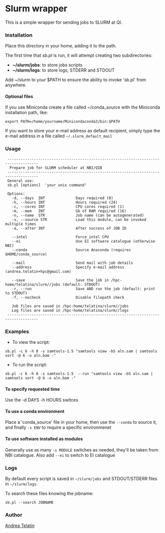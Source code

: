 # Slurm wrapper

This is a simple wrapper for sending jobs to SLURM at QI.

### Installation

Place this directory in your home, adding it to the path.

The first time that *sb.pl* is run, it will attempt creating two subdirectories:
 - **~/slurm/jobs**: to store jobs scripts
 - **~/slurm/logs**: to store logs, STDERR and STDOUT

Add ~/slurm to your $PATH to ensure the ability to invoke 'sb.pl' from anywhere.

#### Optional files

If you use Miniconda create a file called ~/conda_source with the Miniconda installation path, like:
```
export PATH=/home/yourname/Minicondaconda3/bin:$PATH
```

If you want to store your e-mail address as default recipient, simply type the e-mail address in a file called `~/.slurm_default_mail`

### Usage

```
 ------------------------------------------------------------------------------------
  Prepare job for SLURM scheduler at NBI/QIB
 ------------------------------------------------------------------------------------
 General use:
 sb.pl [options]  'your unix command'

 Options:
   -d, --days  INT              Days required (0)
   -h, --hours INT              Hours required (24)
   -c, --cores INT              CPU cores required (1)
   -m, --mem   INT              Gb of RAM required (16)
   -n, --name  STR              Job name (can be autogenerated)
   -s, --source STR             Load this module, can be invoked multiple times
   -a, --after INT              After success of JOB ID
   
   --intel                      Force intel CPU
   --ei                         Use EI software catalogue (otherwise NBI)
   --conda                      Source Anaconda (requires $HOME/conda_source)

   --mail                       Send mail with job details
   --address                    Specify e-mail address (andrea.telatin+hpc@gmail.com)

   --save                       Save the job in /hpc-home/telatina/slurm//jobs (default: STDOUT)
   -r, --run                    Save AND run the job (default: print to STDOUT)
   -f, --nocheck                Disable filepath check 

   Job files are saved in /hpc-home/telatina/slurm//jobs
   Log files are saved in /hpc-home/telatina/slurm//logs
 ------------------------------------------------------------------------------------
```

### Examples

 - To view the script:

`sb.pl -c 6 -h 8 -s samtools-1.5 "samtools view -bS aln.sam | samtools sort -@ 6 -o aln.bam -"`

 - To run the script:

`sb.pl -c 6 -h 8 -s samtools-1.5  --run "samtools view -bS aln.sam | samtools sort -@ 6 -o aln.bam -"`

#### To specify requested time
Use the -d DAYS -h HOURS switces

#### To use a conda environment
Place a 'conda_source' file in your home, then use the `--conda` to source it, and finally `-s ENV` to require a specific environmenet

#### To use software installed as modules
Generally use as many `-s MODULE` switches as needed, they'll be taken from NBI catalogue. Also add `--ei` to switch to EI catalogue


### Logs

By default every script is saved in `~/slurm/jobs` and STDOUT/STDERR files in `~/slurm/logs`.

To search these files knowing the jobname:

`sb.pl --search JOBNAME`

	
### Author
[Andrea Telatin](https://quadram.ac.uk/people/andrea-telatin/)

